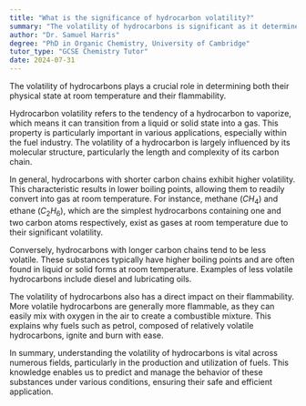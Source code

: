 ```yaml
---
title: "What is the significance of hydrocarbon volatility?"
summary: "The volatility of hydrocarbons is significant as it determines their state at room temperature and their flammability."
author: "Dr. Samuel Harris"
degree: "PhD in Organic Chemistry, University of Cambridge"
tutor_type: "GCSE Chemistry Tutor"
date: 2024-07-31
---
```


The volatility of hydrocarbons plays a crucial role in determining both their physical state at room temperature and their flammability.

Hydrocarbon volatility refers to the tendency of a hydrocarbon to vaporize, which means it can transition from a liquid or solid state into a gas. This property is particularly important in various applications, especially within the fuel industry. The volatility of a hydrocarbon is largely influenced by its molecular structure, particularly the length and complexity of its carbon chain.

In general, hydrocarbons with shorter carbon chains exhibit higher volatility. This characteristic results in lower boiling points, allowing them to readily convert into gas at room temperature. For instance, methane ($CH_4$) and ethane ($C_2H_6$), which are the simplest hydrocarbons containing one and two carbon atoms respectively, exist as gases at room temperature due to their significant volatility.

Conversely, hydrocarbons with longer carbon chains tend to be less volatile. These substances typically have higher boiling points and are often found in liquid or solid forms at room temperature. Examples of less volatile hydrocarbons include diesel and lubricating oils.

The volatility of hydrocarbons also has a direct impact on their flammability. More volatile hydrocarbons are generally more flammable, as they can easily mix with oxygen in the air to create a combustible mixture. This explains why fuels such as petrol, composed of relatively volatile hydrocarbons, ignite and burn with ease.

In summary, understanding the volatility of hydrocarbons is vital across numerous fields, particularly in the production and utilization of fuels. This knowledge enables us to predict and manage the behavior of these substances under various conditions, ensuring their safe and efficient application.
    